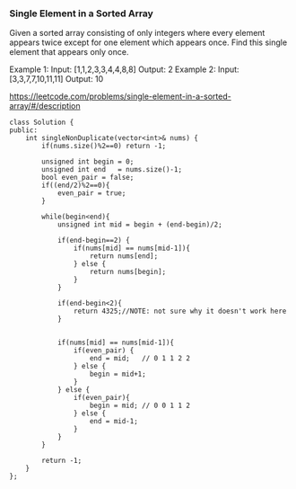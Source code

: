 ### Single Element in a Sorted Array

Given a sorted array consisting of only integers where every element appears twice except for one element which appears once. Find this single element that appears only once.

Example 1:
Input: [1,1,2,3,3,4,4,8,8]
Output: 2
Example 2:
Input: [3,3,7,7,10,11,11]
Output: 10

https://leetcode.com/problems/single-element-in-a-sorted-array/#/description


```
class Solution {
public:
    int singleNonDuplicate(vector<int>& nums) {
        if(nums.size()%2==0) return -1;
        
        unsigned int begin = 0;
        unsigned int end   = nums.size()-1;
        bool even_pair = false;
        if((end/2)%2==0){
            even_pair = true;
        }

        while(begin<end){
            unsigned int mid = begin + (end-begin)/2;

            if(end-begin==2) {
                if(nums[mid] == nums[mid-1]){
                    return nums[end];
                } else {
                    return nums[begin];
                }
            }
            
            if(end-begin<2){
                return 4325;//NOTE: not sure why it doesn't work here
            }


            if(nums[mid] == nums[mid-1]){
                if(even_pair) {  
                    end = mid;   // 0 1 1 2 2
                } else {         
                    begin = mid+1; 
                }
            } else {
                if(even_pair){   
                    begin = mid; // 0 0 1 1 2
                } else {
                    end = mid-1;
                }
            }
        }
    
        return -1;  
    }
};
```